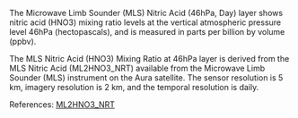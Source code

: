 The Microwave Limb Sounder (MLS) Nitric Acid (46hPa, Day) layer shows nitric acid (HNO3) mixing ratio levels at the vertical atmospheric pressure level 46hPa (hectopascals), and is measured in parts per billion by volume (ppbv).

The MLS Nitric Acid (HNO3) Mixing Ratio at 46hPa layer is derived from the MLS Nitric Acid (ML2HNO3_NRT) available from the Microwave Limb Sounder (MLS) instrument on the Aura satellite. The sensor resolution is 5 km, imagery resolution is 2 km, and the temporal resolution is daily.

References: [ML2HNO3_NRT](https://disc.gsfc.nasa.gov/datasets/ML2HNO3_NRT_005/summary)